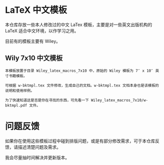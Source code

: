 # LaTeX 中文模板

本仓库存放一些本人修改过的中文 LaTex 模板，主要是对一些英文出版机构的 LaTeX 适合中文环境，以作学习之用。

目前有的模板主要有 Wiley。

## Wily 7x10 中文模板

    本模板放置于目录 Wiley_latex_macros_7x10 中，原始的 Wiley 模板为 7″ x 10″ 英寸书籍模板。

    可根据 w-bktmpl.tex 文件修改，生成自己的文档。w-bktmpl.tex 文档本身也是该模板的说明和使用样例。

    为了快速知道这是否是你在寻找的东西，可先看一下 Wiley_latex_macros_7x10/w-bktmpl.pdf 文件。


# 问题反馈

如果你在使用这些模板过程中碰到排版问题，或是有部分修改需求，可于本仓库反馈，请描述清楚问题及需求。

我会尽量抽时间解决并更新版本。
